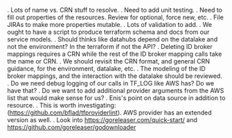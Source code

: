 . Lots of name vs. CRN stuff to resolve. 
. Need to add unit testing.
. Need to fill out properties of the resources. Review for optional, force new, etc.
. File JIRAs to make more properties mutable.
. Lots of validation to add.
. We ought to have a script to produce terraform schema and docs from our service models.
. Should thinks like datahubs depend on the datalake and not the environment? In the terraform if not the API?
. Deleting ID broker mappings requires a CRN while the rest of the ID broker mapping calls take the name or CRN.
. We should revisit the CRN format, and general CRN guidance, for the environment, datalake, etc.
. The modeling of the ID broker mappings, and the interaction with the datalake should be reviewed. 
. Do we need debug logging of our calls in TF_LOG like AWS has? Do we have that?
. Do we want to add additional provider arguments from the AWS list that would make sense for us?
. Enis's point on data source in addition to resource.
. This is worth investigating: (https://github.com/bflad/tfproviderlint). AWS provider has an extended version as well.
. Look into https://goreleaser.com/quick-start/ and https://github.com/goreleaser/godownloader
